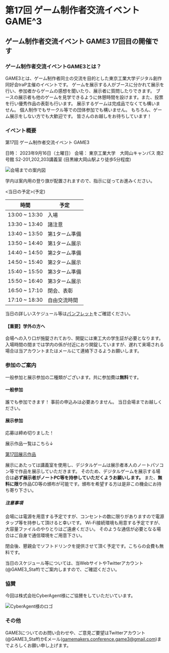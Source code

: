 # 第17回 ゲーム制作者交流イベント GAME^3

## ゲーム制作者交流イベント GAME3 17回目の開催です

### ゲーム制作者交流イベントGAME3とは？

GAME3とは、ゲーム制作者同士の交流を目的とした東京工業大学デジタル創作同好会traP主催のイベントです。
ゲームを展示する人がブースに分かれて展示を行い、参加者からゲームの感想を聞いたり、展示者に質問したりできます。
ブースの展示者も他のゲームを見学できるように休憩時間を設けます。また、投票を行い優秀作品の表彰も行います。
展示するゲームは完成品でなくても構いません。
個人制作でもサークル等での団体参加でも構いません。
もちろん、ゲーム展示をしない方でも大歓迎です。
皆さんのお越しをお待ちしています！

### イベント概要

第17回 ゲーム制作者交流イベント GAME3

日時： 2023年9月16日（土曜日）
会場： 東京工業大学　大岡山キャンパス 南2号館 S2-201,202,203講義室
(目黒線大岡山駅より徒歩5分程度)

![会場までの案内図]()

学内は案内用の登り旗が配置されますので、指示に従ってお進みください。

<当日の予定>(予定)

| 時間          | 予定          |
| ------------- | ------------- |
| 13:00 ~ 13:30 | 入場          |
| 13:30 ~ 13:40 | 諸注意        |
| 13:40 ~ 13:50 | 第1ターム準備 |
| 13:50 ~ 14:40 | 第1ターム展示 |
| 14:40 ~ 14:50 | 第2ターム準備 |
| 14:50 ~ 15:40 | 第2ターム展示 |
| 15:40 ~ 15:50 | 第3ターム準備 |
| 15:50 ~ 16:40 | 第3ターム展示 |
| 16:50 ~ 17:10 | 閉会、表彰    |
| 17:10 ~ 18:30 | 自由交流時間  |

当日の詳しいスケジュール等は[パンフレット](/event/17th/pamphlet)をご確認ください。

#### 【重要】学外の方へ

会場への入り口が施錠されており、開錠には東工大の学生証が必要となります。入場時間の間までは学内の係が付近におり開錠していますが、遅れて来場される場合は当アカウントまたはメールにて連絡下さるようお願いします。

### 参加のご案内

一般参加と展示参加の二種類がございます。共に参加費は**無料**です。

#### 一般参加

誰でも参加できます！
事前の申込みは必要ありません。
当日会場までお越しください。

#### 展示参加

応募は締め切りました！

展示作品一覧はこちら↓

[第17回展示作品](/event/17th/games)

展示にあたっては講義室を使用し、デジタルゲームは展示者本人のノートパソコン等で作品を展示していただきます。
そのため、デジタルゲームを展示する場合は**必ず展示者がノートPC等を持参していただくようお願いします。**
また、**無料に限り**作品CD等の頒布が可能です。頒布を希望する方は是非この機会にお持ち寄り下さい。

##### 注意事項

会場には電源を用意する予定ですが、コンセントの数に限りがありますので電源タップ等を持参して頂けると幸いです。
Wi-Fi接続環境も用意する予定ですが、大容量ファイルのやりとりはご遠慮ください。
そのような通信が必要となる場合はご自身で通信環境をご用意下さい。

閉会後、懇親会でソフトドリンクを提供させて頂く予定です。こちらの会費も無料です。

当日のスケジュール等については、当WebサイトやTwitterアカウント(@GAME3_Staff)でご案内しますので、ご確認ください。

### 協賛

今回は株式会社CyberAgent様にご協賛をしていただいています。

![CyberAgent様のロゴ]()

### その他

GAME3についてのお問い合わせや、ご意見ご要望はTwitterアカウント(@GAME3_Staff)かEメール(<gamemakers.conference.game3@gmail.com>)までよろしくお願い申し上げます。
